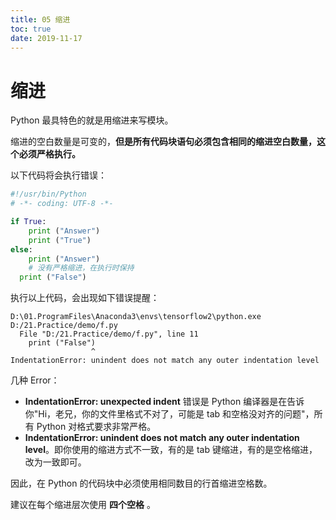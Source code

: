 ```yaml
---
title: 05 缩进
toc: true
date: 2019-11-17
---
```


# 缩进


Python 最具特色的就是用缩进来写模块。

缩进的空白数量是可变的，**但是所有代码块语句必须包含相同的缩进空白数量，这个必须严格执行。**

以下代码将会执行错误：

```py
#!/usr/bin/Python
# -*- coding: UTF-8 -*-

if True:
    print ("Answer")
    print ("True")
else:
    print ("Answer")
    # 没有严格缩进，在执行时保持
  print ("False")
```

执行以上代码，会出现如下错误提醒：

```
D:\01.ProgramFiles\Anaconda3\envs\tensorflow2\python.exe D:/21.Practice/demo/f.py
  File "D:/21.Practice/demo/f.py", line 11
    print ("False")
                  ^
IndentationError: unindent does not match any outer indentation level
```

几种 Error：

- **IndentationError: unexpected indent** 错误是 Python 编译器是在告诉你"Hi，老兄，你的文件里格式不对了，可能是 tab 和空格没对齐的问题"，所有 Python 对格式要求非常严格。
- **IndentationError: unindent does not match any outer indentation level**。即你使用的缩进方式不一致，有的是 tab 键缩进，有的是空格缩进，改为一致即可。

因此，在 Python 的代码块中必须使用相同数目的行首缩进空格数。

建议在每个缩进层次使用 **四个空格** 。
